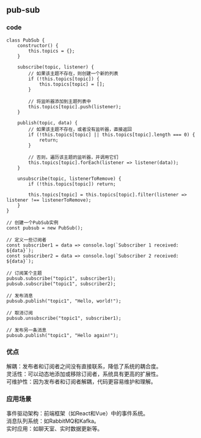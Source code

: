 
## pub-sub



### code
```
class PubSub {
    constructor() {
        this.topics = {};
    }

    subscribe(topic, listener) {
        // 如果该主题不存在，则创建一个新的列表
        if (!this.topics[topic]) {
            this.topics[topic] = [];
        }

        // 将监听器添加到主题列表中
        this.topics[topic].push(listener);
    }

    publish(topic, data) {
        // 如果该主题不存在，或者没有监听器，直接返回
        if (!this.topics[topic] || this.topics[topic].length === 0) {
            return;
        }

        // 否则，遍历该主题的监听器，并调用它们
        this.topics[topic].forEach(listener => listener(data));
    }

    unsubscribe(topic, listenerToRemove) {
        if (!this.topics[topic]) return;

        this.topics[topic] = this.topics[topic].filter(listener => listener !== listenerToRemove);
    }
}

// 创建一个PubSub实例
const pubsub = new PubSub();

// 定义一些订阅者
const subscriber1 = data => console.log(`Subscriber 1 received: ${data}`);
const subscriber2 = data => console.log(`Subscriber 2 received: ${data}`);

// 订阅某个主题
pubsub.subscribe("topic1", subscriber1);
pubsub.subscribe("topic1", subscriber2);

// 发布消息
pubsub.publish("topic1", "Hello, world!");

// 取消订阅
pubsub.unsubscribe("topic1", subscriber1);

// 发布另一条消息
pubsub.publish("topic1", "Hello again!");

```

### 优点
解耦：发布者和订阅者之间没有直接联系，降低了系统的耦合度。  
灵活性：可以动态地添加或移除订阅者，系统具有更高的扩展性。  
可维护性：因为发布者和订阅者解耦，代码更容易维护和理解。  

### 应用场景

事件驱动架构：前端框架（如React和Vue）中的事件系统。  
消息队列系统：如RabbitMQ和Kafka。  
实时应用：如聊天室、实时数据更新等。  